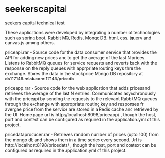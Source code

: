 # seekerscapital
seekers capital technical test

These applications were developed by integrating a number of technologies such as spring boot, Rabbit MQ, Redis, Mongo DB, html, css, jquery and canvas.js among others. 

priceapi.rar - Source code for the data consumer service that provides the API for adding new prices and to get the average of the last N prices. Listens to RabbitMQ queues for service requests and reverts back with the response on the reply queues with apprpriate routing keys thru the exchange. Stores the data in the stockprice Mongo DB repository at ds117148.mlab.com:17148/pricedb 

priceapp.rar - Source code for the web application that adds pricesand retrieves the average of the last N entries. Communicates asynchronously with the priceapi by sending the requests to the relevant RabbitMQ queues through the exchange with appropriate routing key and responses fr avergae price from the service are stored in a Redis cache and retrieved by the UI. 
Home page url is http://localhost:8098/priceapp/ , though the host, port and context can be configured as required in the application.yml of this project.

pricedataproducer.rar - Retrieves random number of prices (upto 100)  from the mongo db and shows them in a time series every second. Url is http://localhost:8198/pricedata/ , though the host, port and context can be configured as required in the application.yml of this project.


